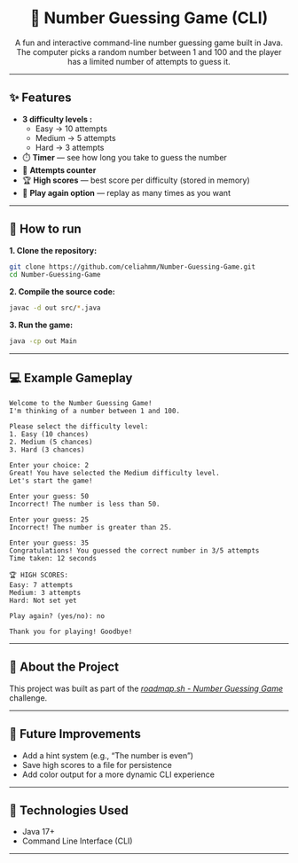 <div align="center">

# 🎯 Number Guessing Game (CLI)


A fun and interactive command-line number guessing game built in Java. The computer picks a random number between 1 and 100 and the player has a limited number of attempts to guess it.
</div>

---

## ✨ Features

- **3 difficulty levels :**
  -	Easy → 10 attempts
  -	Medium → 5 attempts
  -	Hard → 3 attempts
-	⏱️ **Timer** — see how long you take to guess the number
-	🔢 **Attempts counter**
-	🏆 **High scores** — best score per difficulty (stored in memory)
-	🔁 **Play again option** — replay as many times as you want

---

## 🧩 How to run

**1. Clone the repository:**

```bash
git clone https://github.com/celiahmm/Number-Guessing-Game.git
cd Number-Guessing-Game
```

**2. Compile the source code:**

```bash
javac -d out src/*.java
```

**3. Run the game:**
```bash
java -cp out Main
```
---

## 💻 Example Gameplay

```
Welcome to the Number Guessing Game!
I'm thinking of a number between 1 and 100.

Please select the difficulty level:
1. Easy (10 chances)
2. Medium (5 chances)
3. Hard (3 chances)

Enter your choice: 2
Great! You have selected the Medium difficulty level.
Let's start the game!

Enter your guess: 50
Incorrect! The number is less than 50.

Enter your guess: 25
Incorrect! The number is greater than 25.

Enter your guess: 35
Congratulations! You guessed the correct number in 3/5 attempts
Time taken: 12 seconds

🏆 HIGH SCORES:
Easy: 7 attempts
Medium: 3 attempts
Hard: Not set yet

Play again? (yes/no): no

Thank you for playing! Goodbye!
```
---
## 🔗 About the Project

This project was built as part of the 
_[roadmap.sh - Number Guessing Game](https://roadmap.sh/projects/number-guessing-game)_ challenge.


---
## 🚀 Future Improvements
-	Add a hint system (e.g., “The number is even”)
-	Save high scores to a file for persistence
-	Add color output for a more dynamic CLI experience

---

## 🧱 Technologies Used
-	Java 17+
-	Command Line Interface (CLI)

---
